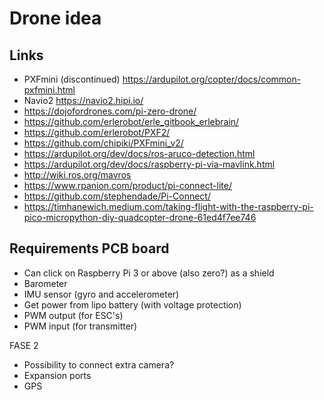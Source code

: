 # Drone idea

## Links

- PXFmini (discontinued) https://ardupilot.org/copter/docs/common-pxfmini.html
- Navio2 https://navio2.hipi.io/
- https://dojofordrones.com/pi-zero-drone/
- https://github.com/erlerobot/erle_gitbook_erlebrain/
- https://github.com/erlerobot/PXF2/
- https://github.com/chipiki/PXFmini_v2/
- https://ardupilot.org/dev/docs/ros-aruco-detection.html
- https://ardupilot.org/dev/docs/raspberry-pi-via-mavlink.html
- http://wiki.ros.org/mavros
- https://www.rpanion.com/product/pi-connect-lite/
- https://github.com/stephendade/Pi-Connect/
- https://timhanewich.medium.com/taking-flight-with-the-raspberry-pi-pico-micropython-diy-quadcopter-drone-61ed4f7ee746

## Requirements PCB board

- Can click on Raspberry Pi 3 or above (also zero?) as a shield
- Barometer
- IMU sensor (gyro and accelerometer)
- Get power from lipo battery (with voltage protection)
- PWM output (for ESC's)
- PWM input (for transmitter)

FASE 2

- Possibility to connect extra camera?
- Expansion ports
- GPS
